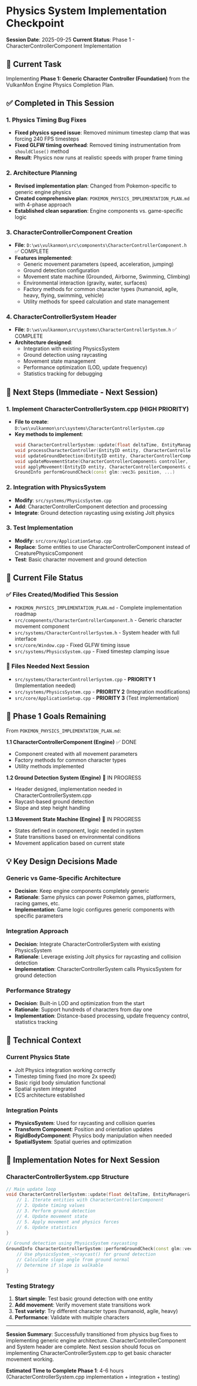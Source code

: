 # Physics System Implementation Checkpoint
**Session Date**: 2025-09-25
**Current Status**: Phase 1 - CharacterControllerComponent Implementation

## 🎯 Current Task
Implementing **Phase 1: Generic Character Controller (Foundation)** from the VulkanMon Engine Physics Completion Plan.

## ✅ Completed in This Session

### 1. Physics Timing Bug Fixes
- **Fixed physics speed issue**: Removed minimum timestep clamp that was forcing 240 FPS timesteps
- **Fixed GLFW timing overhead**: Removed timing instrumentation from `shouldClose()` method
- **Result**: Physics now runs at realistic speeds with proper frame timing

### 2. Architecture Planning
- **Revised implementation plan**: Changed from Pokemon-specific to generic engine physics
- **Created comprehensive plan**: `POKEMON_PHYSICS_IMPLEMENTATION_PLAN.md` with 4-phase approach
- **Established clean separation**: Engine components vs. game-specific logic

### 3. CharacterControllerComponent Creation
- **File**: `D:\ws\vulkanmon\src\components\CharacterControllerComponent.h` ✅ COMPLETE
- **Features implemented**:
  - Generic movement parameters (speed, acceleration, jumping)
  - Ground detection configuration
  - Movement state machine (Grounded, Airborne, Swimming, Climbing)
  - Environmental interaction (gravity, water, surfaces)
  - Factory methods for common character types (humanoid, agile, heavy, flying, swimming, vehicle)
  - Utility methods for speed calculation and state management

### 4. CharacterControllerSystem Header
- **File**: `D:\ws\vulkanmon\src\systems\CharacterControllerSystem.h` ✅ COMPLETE
- **Architecture designed**:
  - Integration with existing PhysicsSystem
  - Ground detection using raycasting
  - Movement state management
  - Performance optimization (LOD, update frequency)
  - Statistics tracking for debugging

## 🔄 Next Steps (Immediate - Next Session)

### 1. Implement CharacterControllerSystem.cpp (HIGH PRIORITY)
- **File to create**: `D:\ws\vulkanmon\src\systems\CharacterControllerSystem.cpp`
- **Key methods to implement**:
  ```cpp
  void CharacterControllerSystem::update(float deltaTime, EntityManager& entityManager)
  void processCharacterController(EntityID entity, CharacterControllerComponent& controller, ...)
  void updateGroundDetection(EntityID entity, CharacterControllerComponent& controller, ...)
  void updateMovementState(CharacterControllerComponent& controller, float deltaTime)
  void applyMovement(EntityID entity, CharacterControllerComponent& controller, ...)
  GroundInfo performGroundCheck(const glm::vec3& position, ...)
  ```

### 2. Integration with PhysicsSystem
- **Modify**: `src/systems/PhysicsSystem.cpp`
- **Add**: CharacterControllerComponent detection and processing
- **Integrate**: Ground detection raycasting using existing Jolt physics

### 3. Test Implementation
- **Modify**: `src/core/ApplicationSetup.cpp`
- **Replace**: Some entities to use CharacterControllerComponent instead of CreaturePhysicsComponent
- **Test**: Basic character movement and ground detection

## 📁 Current File Status

### ✅ Files Created/Modified This Session
- `POKEMON_PHYSICS_IMPLEMENTATION_PLAN.md` - Complete implementation roadmap
- `src/components/CharacterControllerComponent.h` - Generic character movement component
- `src/systems/CharacterControllerSystem.h` - System header with full interface
- `src/core/Window.cpp` - Fixed GLFW timing issue
- `src/systems/PhysicsSystem.cpp` - Fixed timestep clamping issue

### 🔲 Files Needed Next Session
- `src/systems/CharacterControllerSystem.cpp` - **PRIORITY 1** (Implementation needed)
- `src/systems/PhysicsSystem.cpp` - **PRIORITY 2** (Integration modifications)
- `src/core/ApplicationSetup.cpp` - **PRIORITY 3** (Test implementation)

## 🎯 Phase 1 Goals Remaining
From `POKEMON_PHYSICS_IMPLEMENTATION_PLAN.md`:

**1.1 CharacterControllerComponent (Engine)** ✅ DONE
- Component created with all movement parameters
- Factory methods for common character types
- Utility methods implemented

**1.2 Ground Detection System (Engine)** 🔄 IN PROGRESS
- Header designed, implementation needed in CharacterControllerSystem.cpp
- Raycast-based ground detection
- Slope and step height handling

**1.3 Movement State Machine (Engine)** 🔄 IN PROGRESS
- States defined in component, logic needed in system
- State transitions based on environmental conditions
- Movement application based on current state

## 💡 Key Design Decisions Made

### Generic vs Game-Specific Architecture
- **Decision**: Keep engine components completely generic
- **Rationale**: Same physics can power Pokemon games, platformers, racing games, etc.
- **Implementation**: Game logic configures generic components with specific parameters

### Integration Approach
- **Decision**: Integrate CharacterControllerSystem with existing PhysicsSystem
- **Rationale**: Leverage existing Jolt physics for raycasting and collision detection
- **Implementation**: CharacterControllerSystem calls PhysicsSystem for ground detection

### Performance Strategy
- **Decision**: Built-in LOD and optimization from the start
- **Rationale**: Support hundreds of characters from day one
- **Implementation**: Distance-based processing, update frequency control, statistics tracking

## 🔧 Technical Context

### Current Physics State
- Jolt Physics integration working correctly
- Timestep timing fixed (no more 2x speed)
- Basic rigid body simulation functional
- Spatial system integrated
- ECS architecture established

### Integration Points
- **PhysicsSystem**: Used for raycasting and collision queries
- **Transform Component**: Position and orientation updates
- **RigidBodyComponent**: Physics body manipulation when needed
- **SpatialSystem**: Spatial queries and optimization

## 📝 Implementation Notes for Next Session

### CharacterControllerSystem.cpp Structure
```cpp
// Main update loop
void CharacterControllerSystem::update(float deltaTime, EntityManager& entityManager) {
    // 1. Iterate entities with CharacterControllerComponent
    // 2. Update timing values
    // 3. Perform ground detection
    // 4. Update movement state
    // 5. Apply movement and physics forces
    // 6. Update statistics
}

// Ground detection using PhysicsSystem raycasting
GroundInfo CharacterControllerSystem::performGroundCheck(const glm::vec3& position, ...) {
    // Use physicsSystem_->raycast() for ground detection
    // Calculate slope angle from ground normal
    // Determine if slope is walkable
}
```

### Testing Strategy
1. **Start simple**: Test basic ground detection with one entity
2. **Add movement**: Verify movement state transitions work
3. **Test variety**: Try different character types (humanoid, agile, heavy)
4. **Performance**: Validate with multiple characters

---

**Session Summary**: Successfully transitioned from physics bug fixes to implementing generic engine architecture. CharacterControllerComponent and System header are complete. Next session should focus on implementing CharacterControllerSystem.cpp to get basic character movement working.

**Estimated Time to Complete Phase 1**: 4-6 hours (CharacterControllerSystem.cpp implementation + integration + testing)